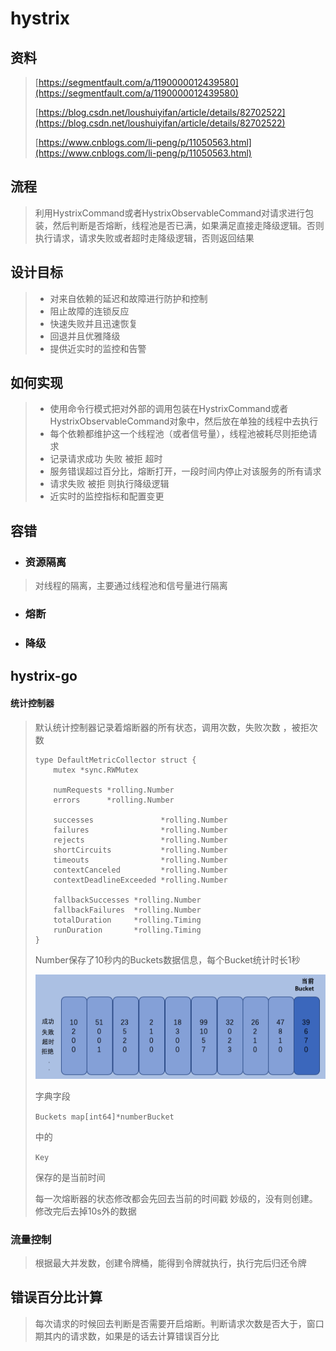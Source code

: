 # hystrix

## 资料

> [https://segmentfault.com/a/1190000012439580](https://segmentfault.com/a/1190000012439580)
>
> [https://blog.csdn.net/loushuiyifan/article/details/82702522](https://blog.csdn.net/loushuiyifan/article/details/82702522)
>
> [https://www.cnblogs.com/li-peng/p/11050563.html](https://www.cnblogs.com/li-peng/p/11050563.html)

## 流程

> 利用HystrixCommand或者HystrixObservableCommand对请求进行包装，然后判断是否熔断，线程池是否已满，如果满足直接走降级逻辑。否则执行请求，请求失败或者超时走降级逻辑，否则返回结果

## 设计目标

> * 对来自依赖的延迟和故障进行防护和控制
> * 阻止故障的连锁反应
> * 快速失败并且迅速恢复
> * 回退并且优雅降级
> * 提供近实时的监控和告警

## 如何实现

> * 使用命令行模式把对外部的调用包装在HystrixCommand或者HystrixObservableCommand对象中，然后放在单独的线程中去执行
> * 每个依赖都维护这一个线程池（或者信号量），线程池被耗尽则拒绝请求
> * 记录请求成功 失败 被拒 超时
> * 服务错误超过百分比，熔断打开，一段时间内停止对该服务的所有请求
> * 请求失败 被拒 则执行降级逻辑
> * 近实时的监控指标和配置变更

## 容错

* ### 资源隔离

> 对线程的隔离，主要通过线程池和信号量进行隔离

* ### 熔断
* ### 降级

## hystrix-go

#### 统计控制器

> 默认统计控制器记录着熔断器的所有状态，调用次数，失败次数 ，被拒次数
>
> ```
> type DefaultMetricCollector struct {
>     mutex *sync.RWMutex
>
>     numRequests *rolling.Number
>     errors      *rolling.Number
>
>     successes               *rolling.Number
>     failures                *rolling.Number
>     rejects                 *rolling.Number
>     shortCircuits           *rolling.Number
>     timeouts                *rolling.Number
>     contextCanceled         *rolling.Number
>     contextDeadlineExceeded *rolling.Number
>
>     fallbackSuccesses *rolling.Number
>     fallbackFailures  *rolling.Number
>     totalDuration     *rolling.Timing
>     runDuration       *rolling.Timing
> }
> ```
>
> Number保存了10秒内的Buckets数据信息，每个Bucket统计时长1秒
>
> ![](/assets/import-hystix.png)
>
> 字典字段
>
> `Buckets map[int64]*numberBucket`
>
> 中的
>
> `Key`
>
> 保存的是当前时间
>
> 每一次熔断器的状态修改都会先回去当前的时间戳 妙级的，没有则创建。修改完后去掉10s外的数据

### 流量控制

> 根据最大并发数，创建令牌桶，能得到令牌就执行，执行完后归还令牌

## 错误百分比计算

> 每次请求的时候回去判断是否需要开启熔断。判断请求次数是否大于，窗口期其内的请求数，如果是的话去计算错误百分比



